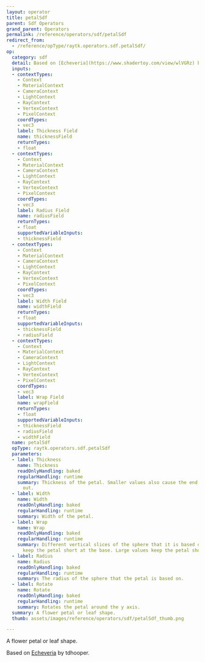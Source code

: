 ```yaml
---
layout: operator
title: petalSdf
parent: Sdf Operators
grand_parent: Operators
permalink: /reference/operators/sdf/petalSdf
redirect_from:
  - /reference/opType/raytk.operators.sdf.petalSdf/
op:
  category: sdf
  detail: Based on [Echeveria](https://www.shadertoy.com/view/wlVGRz) by tdhooper.
  inputs:
  - contextTypes:
    - Context
    - MaterialContext
    - CameraContext
    - LightContext
    - RayContext
    - VertexContext
    - PixelContext
    coordTypes:
    - vec3
    label: Thickness Field
    name: thicknessField
    returnTypes:
    - float
  - contextTypes:
    - Context
    - MaterialContext
    - CameraContext
    - LightContext
    - RayContext
    - VertexContext
    - PixelContext
    coordTypes:
    - vec3
    label: Radius Field
    name: radiusField
    returnTypes:
    - float
    supportedVariableInputs:
    - thicknessField
  - contextTypes:
    - Context
    - MaterialContext
    - CameraContext
    - LightContext
    - RayContext
    - VertexContext
    - PixelContext
    coordTypes:
    - vec3
    label: Width Field
    name: widthField
    returnTypes:
    - float
    supportedVariableInputs:
    - thicknessField
    - radiusField
  - contextTypes:
    - Context
    - MaterialContext
    - CameraContext
    - LightContext
    - RayContext
    - VertexContext
    - PixelContext
    coordTypes:
    - vec3
    label: Wrap Field
    name: wrapField
    returnTypes:
    - float
    supportedVariableInputs:
    - thicknessField
    - radiusField
    - widthField
  name: petalSdf
  opType: raytk.operators.sdf.petalSdf
  parameters:
  - label: Thickness
    name: Thickness
    readOnlyHandling: baked
    regularHandling: runtime
    summary: Thickness of the petal. Smaller values also cause the end to flatten
      out.
  - label: Width
    name: Width
    readOnlyHandling: baked
    regularHandling: runtime
    summary: Width of the petal.
  - label: Wrap
    name: Wrap
    readOnlyHandling: baked
    regularHandling: runtime
    summary: Different vertical slices of the sphere that it is based on. Low values
      keep the petal short at the base. Large values keep the petal short at the top.
  - label: Radius
    name: Radius
    readOnlyHandling: baked
    regularHandling: runtime
    summary: The radius of the sphere that the petal is based on.
  - label: Rotate
    name: Rotate
    readOnlyHandling: baked
    regularHandling: runtime
    summary: Rotates the petal around the y axis.
  summary: A flower petal or leaf shape.
  thumb: assets/images/reference/operators/sdf/petalSdf_thumb.png

---
```



A flower petal or leaf shape.

Based on [Echeveria](https://www.shadertoy.com/view/wlVGRz) by tdhooper.